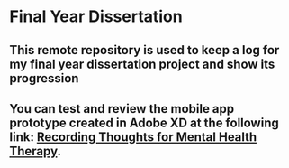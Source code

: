 # Final Year Dissertation

## This remote repository is used to keep a log for my final year dissertation project and show its progression

## You can test and review the mobile app prototype created in Adobe XD at the following link: [Recording Thoughts for Mental Health Therapy](https://xd.adobe.com/view/461b5207-89ef-4379-7a9e-532601e82af2-302a/).
